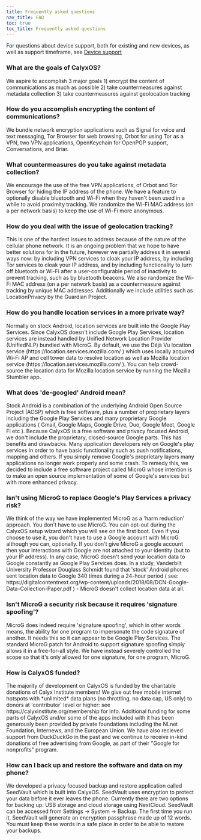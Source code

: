 ```yaml
---
title: Frequently asked questions
nav_title: FAQ
toc: true
toc_title: Frequently asked questions
---
```


For questions about device support, both for existing and new devices, as well as support timeframe, see [Device support](device-support)

<h3 id="goals">What are the goals of CalyxOS?</h3>
We aspire to accomplish 3 major goals  1) encrypt the content of communications as much as possible  2) take countermeasures against metadata collection  3) take countermeasures against geolocation tracking

<h3 id="encrypt-communication-content">How do you accomplish encrypting the content of communications?</h3>
We bundle network encryption applications such as Signal for voice and text messaging, Tor Browser for web browsing, Orbot for using Tor as a VPN, two VPN applications, OpenKeychain for OpenPGP support, Conversations, and Briar.

<h3 id="prevent-metadata-collection">What countermeasures do you take against metadata collection?</h3>
We encourage the use of the free VPN applications, of Orbot and Tor Browser for hiding the IP address of the phone. We have a feature to optionally disable bluetooth and Wi-Fi when they haven't been used in a while to avoid proximity tracking. We randomize the Wi-Fi MAC address (on a per network basis) to keep the use of Wi-Fi more anonymous.

<h3 id="prevent-geolocation-tracking">How do you deal with the issue of geolocation tracking?</h3>
This is one of the hardest issues to address because of the nature of the cellular phone network. It is an ongoing problem that we hope to have better solutions for in the future, however we partially address it in several ways now: by including VPN services to cloak your IP address, by including Tor services to cloak your IP address, and by including functionality to turn off bluetooth or Wi-Fi after a user-configurable period of inactivity to prevent tracking, such as by bluetooth beacons. We also randomize the Wi-Fi MAC address (on a per network basis) as a countermeasure against tracking by unique MAC addresses. Additionally we include utilities such as LocationPrivacy by the Guardian Project.

<h3 id="location-services">How do you handle location services in a more private way?</h3>
Normally on stock Android, location services are built into the Google Play Services. Since CalyxOS doesn't include Google Play Services, location services are instead handled by Unified Network Location Provider (UnifiedNLP) bundled with MicroG. By default, we use the Déjà Vu location service (https://location.services.mozilla.com/ ) which uses locally acquired Wi-Fi AP and cell tower data to resolve location as well as Mozilla location service (https://location.services.mozilla.com/ ). You can help crowd-source the location data for Mozilla location service by running the Mozilla Stumbler app.

<h3 id="degoogled-android">What does 'de-googled' Android mean?
</h3>
Stock Android is a combination of the underlying Android Open Source Project (AOSP) which is free software, plus a number of proprietary layers including the Google Play Services and many proprietary Google applications ( Gmail, Google Maps, Google Drive, Duo, Google Meet, Google Fi etc ). Because CalyxOS is a free software and privacy focused Android, we don't include the proprietary, closed-source Google parts. This has benefits and drawbacks.  Many application developers rely on Google's play services in order to have basic functionality such as push notifications, mapping and others.  If you simply remove Google's proprietary layers many applications no longer work properly and some crash. To remedy this, we decided to include a free software project called MicroG whose intention is to make an open source implementation of some of Google's services but with more enhanced privacy.

<h3 id="microg-privacy">Isn't using MicroG to replace Google's Play Services a privacy risk?</h3>
We think of the way we have implemented MicroG as a 'harm reduction' approach. You don't have to use MicroG. You can opt-out during the CalyxOS setup wizard which you will see on the first boot. Even if you choose to use it, you don't have to use a Google account with MicroG although you can, optionally. If you don't give MicroG a google account then your interactions with Google are not attached to your identity (but to your IP address).  In any case, MicroG doesn't send your location data to Google constantly as Google Play Services does. In a study, Vanderbilt University Professor Douglass Schmidt found that 'stock' Android phones sent location data to Google 340 times during a 24-hour period ( see: https://digitalcontentnext.org/wp-content/uploads/2018/08/DCN-Google-Data-Collection-Paper.pdf ) - MicroG doesn't collect location data at all.

<h3 id="microg-security">Isn't MicroG a security risk because it requires 'signature spoofing'?</h3>
MicroG does indeed require 'signature spoofing', which in other words means, the ability for one program to impersonate the code signature of another. It needs this so it can appear to be Google Play Services. The standard MicroG patch for Android to support signature spoofing simply allows it in a free-for-all style. We have instead severely controlled the scope so that it's only allowed for one signature, for one program, MicroG.

<h3 id="funding">How is CalyxOS funded?</h3>
The majority of development on CalyxOS is funded by the charitable donations of Calyx Institute members! We give out free mobile internet hotspots with *unlimited* data plans (no throttling, no data cap, US only) to donors at 'contributor' level or higher: see https://calyxinstitute.org/membership for info. Additional funding for some parts of CalyxOS and/or some of the apps included with it has been generously been provided by private foundations including the NLnet Foundation, Internews, and the European Union. We have also recieved support from DuckDuckGo in the past and we continue to receive in-kind donations of free advertising from Google, as part of their "Google for nonprofits" program.

<h3 id="backup-restore">How can I back up and restore the software and data on my phone?</h3>
We developed a privacy focused backup and restore application called SeedVault which is built into CalyxOS. SeedVault uses encryption to protect your data before it ever leaves the phone. Currently there are two options for backing up: USB storage and cloud storage using NextCloud. SeedVault can be accessed from Settings -> System -> Backup. The first time you run it, SeedVault will generate an encryption passphrase made up of 12 words.  You must keep these words in a safe place in order to be able to restore your backups.